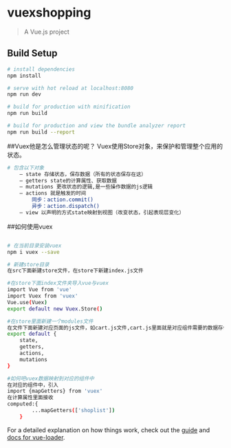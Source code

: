 # vuexshopping

> A Vue.js project

## Build Setup

``` bash
# install dependencies
npm install

# serve with hot reload at localhost:8080
npm run dev

# build for production with minification
npm run build

# build for production and view the bundle analyzer report
npm run build --report

```
##Vuex他是怎么管理状态的呢？
Vuex使用Store对象，来保护和管理整个应用的状态。

```bash
# 包含以下对象
    — state 存储状态，保存数据（所有的状态保存在这）
    — getters state的计算属性、获取数据
    — mutations 更改状态的逻辑,是一些操作数据的js逻辑
    — actions 就是触发的时间 
        同步：action.commit()
        异步：action.dispatch()
    — view 以声明的方式state映射到视图（改变状态，引起表现层变化）
```
##如何使用vuex
```bash

# 在当前目录安装vuex
npm i vuex --save

# 新建store目录
在src下面新建store文件，在store下新建index.js文件

#在store下面index文件夹导入vue与vuex
import Vue from 'vue'
import Vuex from 'vuex'
Vue.use(Vuex)
export default new Vuex.Store()

#在store里面新建一个modules文件
在文件下面新建对应页面的js文件，如cart.js文件,cart.js里面就是对应组件需要的数据存储，vuex的5种方法就在这个里面写state，getters，mutations，actions，在导出
export default {
    state,
	getters,
	actions,
	mutations
}

#如何吧vuex数据映射到对应的组件中
在对应的组件中，引入
import {mapGetters} from 'vuex'
在计算属性里面接收
computed:{
        ...mapGetters(['shoplist'])
    }


```



For a detailed explanation on how things work, check out the [guide](http://vuejs-templates.github.io/webpack/) and [docs for vue-loader](http://vuejs.github.io/vue-loader).
